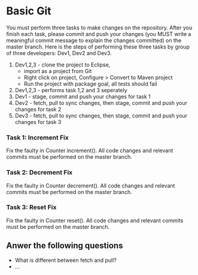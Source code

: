 <h1>Basic Git</h2>
You must perform three tasks to make changes on the repository. After you finish each task, please commit and push your changes (you MUST write a meaningful commit message to explain the changes committed) on the master branch. Here is the steps of performing these three tasks by group of three developers: Dev1, Dev2 and Dev3.
<ol>
  <li>Dev1,2,3 - clone the project to Eclipse, 
  		<ul>
  			<li>import as a project from Git</li>
  			<li>Right click on project, Configure > Convert to Maven project</li>
  			<li>Run the project with package goal, all tests should fail</li>
  		</ul>
  <li>Dev1,2,3 - performs task 1,2 and 3 seperately</li>
  <li>Dev1 - stage, commit and push your changes for task 1</li>
  <li>Dev2 - fetch, pull to sync changes, then stage, commit and push your changes for task 2</li>
  <li>Dev3 - fetch, pull to sync changes, then stage, commit and push your changes for task 3</li>
</ol>



<h3>Task 1: Increment Fix</h3>
Fix the faulty in Counter increment(). All code changes and relevant commits must be performed on the master branch.

<h3>Task 2: Decrement Fix </h3>
Fix the faulty in Counter decrement(). All code changes and relevant commits must be performed on the master branch.

<h3>Task 3: Reset Fix</h3>
Fix the faulty in Counter reset(). All code changes and relevant commits must be performed on the master branch.



<h2>Anwer the following questions</h2>
<ul>
  <li>What is different between fetch and pull?</li>
  <li>...</li>
</ul>
